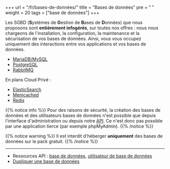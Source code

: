 +++
url = "/fr/bases-de-données/"
title = "Bases de données"
pre = "<i class='fas fa-fw fa-database'></i> "
weight = 20
tags = ["base de données"]
+++

Les SGBD (**S**ystèmes de **G**estion de **B**ases de **D**onnées) que nous proposons sont **entièrement infogérés**, sur toutes nos offres : nous nous chargeons de l'installation, la configuration, la maintenance et la sécurisation de vos bases de données. Ainsi, vous vous occupez uniquement des interactions entre vos applications et vos bases de données.

- [MariaDB/MySQL](databases/mariadb)
- [PostgreSQL](databases/postgresql)
- [RabbitMQ](databases/rabbitmq)

En plans Cloud Privé :

- [ElasticSearch](databases/elasticsearch)
- [Memcached](databases/memcached)
- [Redis](databases/redis)


{{% notice info %}}
Pour des raisons de sécurité, la création des bases de données et des utilisateurs bases de données n'est possible que depuis l'interface d'administration ou depuis notre [API](api). Ce n'est donc pas possible par une application tierce (par exemple phpMyAdmin).
{{% /notice %}}

{{% notice warning %}}
Il est interdit d'héberger **uniquement** des bases de données sur le pack gratuit.
{{% /notice %}}

---

- Ressources API : [base de données](https://api.alwaysdata.com/v1/database/doc/), [utilisateur de base de données](https://api.alwaysdata.com/v1/database/user/doc/)
- [Dupliquer une base de données](databases/duplicate-database)
